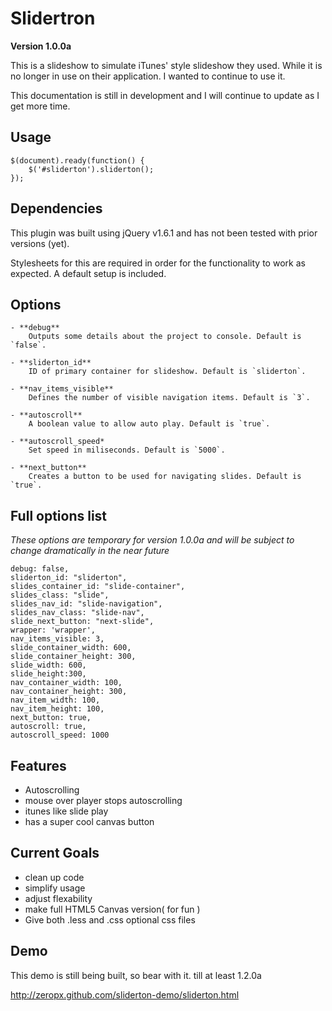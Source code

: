 # Slidertron

**Version 1.0.0a**


This is a slideshow to simulate iTunes' style slideshow they used. While it is no longer in use on their application. I wanted to continue to use it.

This documentation is still in development and I will continue to update as I get more time. 

## Usage

    $(document).ready(function() {
        $('#sliderton').sliderton();
    });

## Dependencies 

This plugin was built using jQuery v1.6.1 and has not been tested with prior versions (yet).

Stylesheets for this are required in order for the functionality to work as expected. A default setup is included.

## Options

    - **debug**
        Outputs some details about the project to console. Default is `false`.
        
    - **sliderton_id**
        ID of primary container for slideshow. Default is `sliderton`.
        
    - **nav_items_visible**
        Defines the number of visible navigation items. Default is `3`.
        
    - **autoscroll**
        A boolean value to allow auto play. Default is `true`.
        
    - **autoscroll_speed*
        Set speed in miliseconds. Default is `5000`.
        
    - **next_button**
        Creates a button to be used for navigating slides. Default is `true`.
        
## Full options list

*These options are temporary for version 1.0.0a and will be subject to change dramatically in the near future*

    debug: false,
    sliderton_id: "sliderton",
    slides_container_id: "slide-container",
    slides_class: "slide",
    slides_nav_id: "slide-navigation",
    slides_nav_class: "slide-nav",
    slide_next_button: "next-slide",
    wrapper: 'wrapper',
    nav_items_visible: 3,
    slide_container_width: 600,
    slide_container_height: 300,
    slide_width: 600,
    slide_height:300,
    nav_container_width: 100,
    nav_container_height: 300,
    nav_item_width: 100,
    nav_item_height: 100,
    next_button: true,
    autoscroll: true,
    autoscroll_speed: 1000

## Features

* Autoscrolling
* mouse over player stops autoscrolling
* itunes like slide play
* has a super cool canvas button

## Current Goals

* clean up code
* simplify usage
* adjust flexability
* make full HTML5 Canvas version( for fun )
* Give both .less and .css optional css files

## Demo

This demo is still being built, so bear with it. till at least 1.2.0a

http://zeropx.github.com/sliderton-demo/sliderton.html
